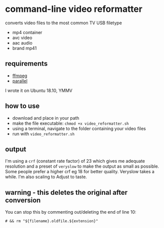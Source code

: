 # command-line video reformatter

converts video files to the most common TV USB filetype

* mp4 container
* avc video
* aac audio
* brand mp41

## requirements

* [ffmpeg](https://ffmpeg.org/)
* [parallel](https://www.gnu.org/software/parallel/)

I wrote it on Ubuntu 18.10, YMMV

## how to use

* download and place in your path
* make the file executable: `chmod +x video_reformatter.sh`
* using a terminal, navigate to the folder containing your video files
* run with `video_reformatter.sh`

## output

I'm using a `crf` (constant rate factor) of 23 which gives me adequate resolution and a preset of `veryslow` to make the output as small as possible. Some people prefer a higher crf eg 18 for better quality. Veryslow takes a while. I'm also scaling to Adjust to taste.

## warning - this deletes the original after conversion

You can stop this by commenting out/deleting the end of line 10:

`# && rm "${filename}.oldfile.${extension}"`